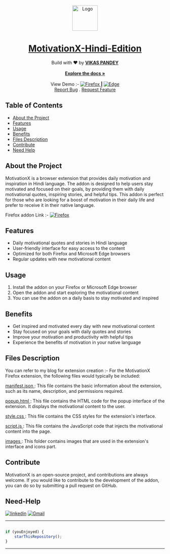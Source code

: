 
<br/>
<p align="center">
  <a href="https://github.com/iamprofessor1/MotivationX-Hindi-Edition">
    <img src="https://github.com/iamprofessor1/MotivationX-Hindi-Edition/blob/main/images/android-chrome-192x192.png" alt="Logo" width="80" height="80">
  </a>

  <h1 align="center">
<a href="https://github.com/iamprofessor1/MotivationX-Hindi-Edition" target = "_blank">MotivationX-Hindi-Edition</a>
</h1>

  <p align="center">
    Build with ❤️ by <b><a href="https://www.linkedin.com/in/vikas-pandit/">VIKAS PANDEY</a></b>
    <br/>
    <br/>
    <a href="https://github.com/iamprofessor1/MotivationX-Hindi-Edition/blob/main/README.md"><strong>Explore the docs »</strong></a>
    <br/>
    <br/>
   View Demo :-  <a href="https://addons.mozilla.org/en-US/firefox/addon/motivationx-hindi-edition/"><img src="https://github.com/iamprofessor1/MotivationX-Hindi-Edition/blob/main/images/firefox-32x32.png" alt="Firefox"> </a>  <strong> | </strong>
    <a href="https://addons.mozilla.org/en-US/firefox/addon/motivationx-hindi-edition/"><img src="https://github.com/iamprofessor1/MotivationX-Hindi-Edition/blob/main/images/edge-32x32.png" alt="Edge"> </a>
    <br>
    <a href="https://github.com/iamprofessor1/MotivationX-Hindi-Edition/issues">Report Bug</a>
    .
    <a href="https://github.com/iamprofessor1/MotivationX-Hindi-Edition/issues">Request Feature</a>
  </p>

</p>



## Table of Contents

- [About the Project](#about-the-project)
- [Features](#features)
- [Usage](#usage)
- [Benefits](#benefits)
- [Files Description](#files-description)
- [Contribute](#contribute)
- [Need Help](#need-help)


## About the Project

MotivationX is a browser extension that provides daily motivation and inspiration in Hindi language. The addon is designed to help users stay motivated and focused on their goals, by providing them with daily motivational quotes, inspiring stories, and helpful tips. This addon is perfect for those who are looking for a boost of motivation in their daily life and prefer to receive it in their native language.

Firefox addon Link :- <a href="https://addons.mozilla.org/en-US/firefox/addon/motivationx-hindi-edition/"><img src="https://github.com/iamprofessor1/MotivationX-Hindi-Edition/blob/main/images/firefox-32x32.png" alt="Firefox"> </a> 

## Features
- Daily motivational quotes and stories in Hindi language
- User-friendly interface for easy access to the content
- Optimized for both Firefox and Microsoft Edge browsers
- Regular updates with new motivational content

## Usage
1. Install the addon on your Firefox or Microsoft Edge browser
2. Open the addon and start exploring the motivational content
3. You can use the addon on a daily basis to stay motivated and inspired

## Benefits
- Get inspired and motivated every day with new motivational content
- Stay focused on your goals with daily quotes and stories
- Improve your motivation and productivity with helpful tips
- Experience the benefits of motivation in your native language

## Files Description
You can refer to my blog for extension creation :- 
For the MotivationX Firefox extension, the following files would typically be included:

<a href="https://github.com/iamprofessor1/MotivationX-Hindi-Edition/blob/main/manifest.json"> manifest.json </a> : This file contains the basic information about the extension, such as its name, description, and permissions required.

<a href="https://github.com/iamprofessor1/MotivationX-Hindi-Edition/blob/main/popup.html"> popup.html  </a>: This file contains the HTML code for the popup interface of the extension. It displays the motivational content to the user.

<a href="https://github.com/iamprofessor1/MotivationX-Hindi-Edition/blob/main/style.css">style.css </a>: This file contains the CSS styles for the extension's interface.

<a href="https://github.com/iamprofessor1/MotivationX-Hindi-Edition/blob/main/script.js"> script.js </a>: This file contains the JavaScript code that injects the motivational content into the page.

<a href="https://github.com/iamprofessor1/MotivationX-Hindi-Edition/tree/main/images"> images </a>: This folder contains  images that are used in the extension's interface and icons part.


## Contribute
MotivationX is an open-source project, and contributions are always welcome. If you would like to contribute to the development of the addon, you can do so by submitting a pull request on GitHub.


## Need-Help

  
[![linkedin](https://img.shields.io/badge/linkedin-0A66C2?style=for-the-badge&logo=linkedin&logoColor=white)](https://www.linkedin.com/in/vikas-pandit/)
[![Gmail](https://img.shields.io/badge/Gmail-D14836?style=for-the-badge&logo=gmail&logoColor=white)](mailto:vikaspandey1206@gmail.com)

---------

```javascript

if (youEnjoyed) {
    starThisRepository();
}

```

-----------




